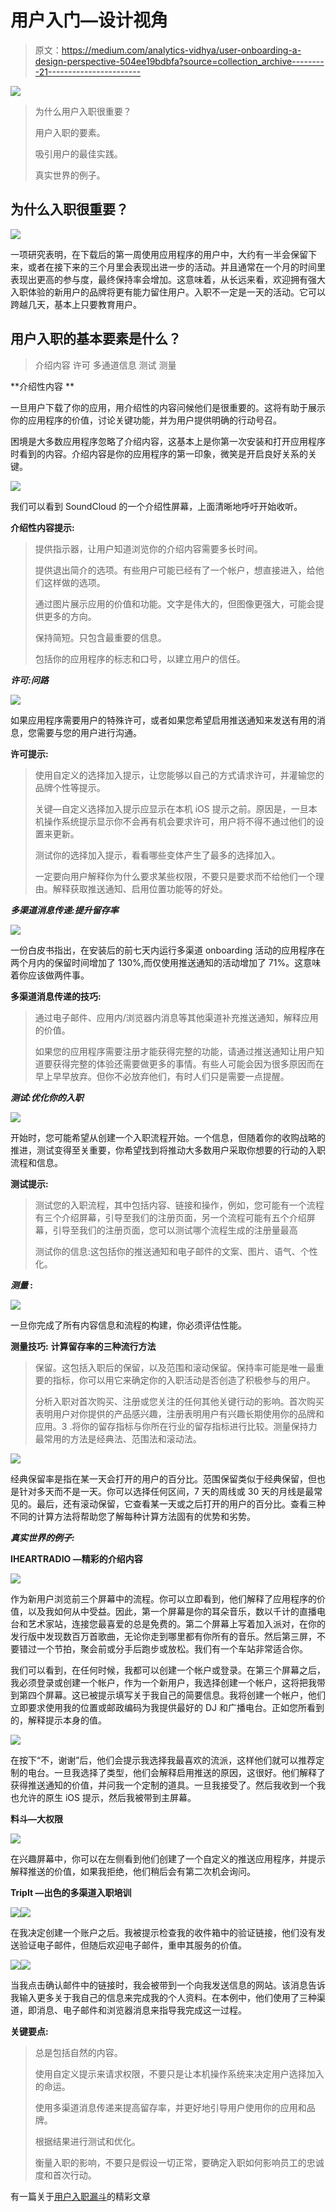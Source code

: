 # 用户入门—设计视角

> 原文：<https://medium.com/analytics-vidhya/user-onboarding-a-design-perspective-504ee19bdbfa?source=collection_archive---------21----------------------->

![](img/722cf82983591776e37301e4e7daee67.png)

> 为什么用户入职很重要？
> 
> 用户入职的要素。
> 
> 吸引用户的最佳实践。
> 
> 真实世界的例子。

## 为什么入职很重要？

![](img/c68c3599573125fa8dd827f92a484e1f.png)

一项研究表明，在下载后的第一周使用应用程序的用户中，大约有一半会保留下来，或者在接下来的三个月里会表现出进一步的活动。并且通常在一个月的时间里表现出更高的参与度，最终保持率会增加。这意味着，从长远来看，欢迎拥有强大入职体验的新用户的品牌将更有能力留住用户。入职不一定是一天的活动。它可以跨越几天，基本上只要教育用户。

## 用户入职的基本要素是什么？

> 介绍内容
> 许可
> 多通道信息
> 测试
> 测量

**介绍性内容 **

一旦用户下载了你的应用，用介绍性的内容问候他们是很重要的。这将有助于展示你的应用程序的价值，讨论关键功能，并为用户提供明确的行动号召。

困境是大多数应用程序忽略了介绍内容，这基本上是你第一次安装和打开应用程序时看到的内容。介绍内容是你的应用程序的第一印象，微笑是开启良好关系的关键。

![](img/40504b4e7ce4263137fa2ca72c9c0604.png)

我们可以看到 SoundCloud 的一个介绍性屏幕，上面清晰地呼吁开始收听。

**介绍性内容提示:**

> 提供指示器，让用户知道浏览你的介绍内容需要多长时间。
> 
> 提供退出简介的选项。有些用户可能已经有了一个帐户，想直接进入，给他们这样做的选项。
> 
> 通过图片展示应用的价值和功能。文字是伟大的，但图像更强大，可能会提供更多的方向。
> 
> 保持简短。只包含最重要的信息。
> 
> 包括你的应用程序的标志和口号，以建立用户的信任。

***许可:问路***

![](img/57fec91008aeadedcfa16fb9daa2f19d.png)

如果应用程序需要用户的特殊许可，或者如果您希望启用推送通知来发送有用的消息，您需要与您的用户进行沟通。

**许可提示:**

> 使用自定义的选择加入提示，让您能够以自己的方式请求许可，并灌输您的品牌个性等提示。
> 
> 关键—自定义选择加入提示应显示在本机 iOS 提示之前。原因是，一旦本机操作系统提示显示你不会再有机会要求许可，用户将不得不通过他们的设置来更新。
> 
> 测试你的选择加入提示，看看哪些变体产生了最多的选择加入。
> 
> 一定要向用户解释你为什么要求某些权限，不要只是要求而不给他们一个理由。解释获取推送通知、启用位置功能等的好处。

***多渠道消息传递:提升留存率***

![](img/188fce8a7cd1f8e69f7f41dc12ba867e.png)

一份白皮书指出，在安装后的前七天内运行多渠道 onboarding 活动的应用程序在两个月内的保留时间增加了 130%,而仅使用推送通知的活动增加了 71%。这意味着你应该做两件事。

**多渠道消息传递的技巧:**

> 通过电子邮件、应用内/浏览器内消息等其他渠道补充推送通知，解释应用的价值。
> 
> 如果您的应用程序需要注册才能获得完整的功能，请通过推送通知让用户知道要获得完整的体验还需要做更多的事情。有些人可能会因为很多原因而在早上早早放弃。但你不必放弃他们，有时人们只是需要一点提醒。

***测试:优化你的入职***

![](img/d29cacc98f5aee5119e2832aa82404e3.png)

开始时，您可能希望从创建一个入职流程开始。一个信息，但随着你的收购战略的推进，测试变得至关重要，你希望找到将推动大多数用户采取你想要的行动的入职流程和信息。

**测试提示:**

> 测试您的入职流程，其中包括内容、链接和操作，例如，您可能有一个流程有三个介绍屏幕，引导至我们的注册页面，另一个流程可能有五个介绍屏幕，引导至我们的注册页面，您可以测试哪个流程生成的注册量最高
> 
> 测试你的信息:这包括你的推送通知和电子邮件的文案、图片、语气、个性化。

***测量* :**

![](img/2d47913b16255f41169249b21edbb204.png)

一旦你完成了所有内容信息和流程的构建，你必须评估性能。

**测量技巧:** **计算留存率的三种流行方法**

> 保留。这包括入职后的保留，以及范围和滚动保留。保持率可能是唯一最重要的指标，你可以用它来确定你的入职活动是否创造了积极参与的用户。
> 
> 分析入职对首次购买、注册或您关注的任何其他关键行动的影响。首次购买表明用户对你提供的产品感兴趣，注册表明用户有兴趣长期使用你的品牌和应用。3 .将你的留存指标与你所在行业的留存指标进行比较。测量保持力最常用的方法是经典法、范围法和滚动法。

![](img/a52678b02ee4b2f6e2ce683ab5015489.png)

经典保留率是指在某一天会打开的用户的百分比。范围保留类似于经典保留，但也是针对多天而不是一天。你可以选择任何区间，7 天的周线或 30 天的月线是最常见的。最后，还有滚动保留，它查看某一天或之后打开的用户的百分比。查看三种不同的计算方法将帮助您了解每种计算方法固有的优势和劣势。

***真实世界的例子:***

**IHEARTRADIO —精彩的介绍内容**

![](img/9e387b4d099a5586cb52487b0406b2df.png)

作为新用户浏览前三个屏幕中的流程。你可以立即看到，他们解释了应用程序的价值，以及我如何从中受益。因此，第一个屏幕是你的耳朵音乐，数以千计的直播电台和艺术家站，连接您最喜爱的总是免费的。第二个屏幕上写着加入派对，在你的发行版中发现数百万首歌曲，无论你走到哪里都有你所有的音乐。然后第三屏，不要错过一个节拍，聚会前或分手后跑步或放松。我们有一个车站非常适合你。

我们可以看到，在任何时候，我都可以创建一个帐户或登录。在第三个屏幕之后，我必须登录或创建一个帐户，作为一个新用户，我选择创建一个帐户，这将把我带到第四个屏幕。这已被提示填写关于我自己的简要信息。我将创建一个帐户，他们立即要求使用我的位置或邮政编码为我提供最好的 DJ 和广播电台。正如您所看到的，解释提示本身的值。

![](img/7d6b2b25ef46143ec3ca95c61bd70eda.png)

在按下“不，谢谢”后，他们会提示我选择我最喜欢的流派，这样他们就可以推荐定制的电台。一旦我选择了类型，他们会解释启用推送的原因，这很好。他们解释了获得推送通知的价值，并问我一个定制的道具。一旦我接受了。然后我收到一个我也允许的原生 iOS 提示，然后我被带到主屏幕。

**料斗—大权限**

![](img/f42ef663a7e9764ac3e914600658c914.png)

在兴趣屏幕中，你可以在左侧看到他们创建了一个自定义的推送应用程序，并提示解释推送的价值，如果我拒绝，他们稍后会有第二次机会询问。

**TripIt —出色的多渠道入职培训**

![](img/273e72fbda78a26c26600c1c4e912147.png)![](img/875996cfdb48c8b3ba6fbbb1c1ba37d5.png)

在我决定创建一个账户之后。我被提示检查我的收件箱中的验证链接，他们没有发送验证电子邮件，但随后欢迎电子邮件，重申其服务的价值。

![](img/a25873c438dd66e87cac7fc9d1259db4.png)![](img/7c7874baa221f11dfe81de68bbb7a0a3.png)

当我点击确认邮件中的链接时，我会被带到一个向我发送信息的网站。该消息告诉我输入更多关于我自己的信息来完成我的个人资料。在本例中，他们使用了三种渠道，即消息、电子邮件和浏览器消息来指导我完成这一过程。

**关键要点:**

> 总是包括自然的内容。
> 
> 使用自定义提示来请求权限，不要只是让本机操作系统来决定用户选择加入的命运。
> 
> 使用多渠道消息传递来提高留存率，并更好地引导用户使用你的应用和品牌。
> 
> 根据结果进行测试和优化。
> 
> 衡量入职的影响，不要只是假设一切正常，要确定入职如何影响员工的忠诚度和首次行动。

有一篇关于[用户入职漏斗](/swlh/https-medium-com-despina-exad-the-user-onboarding-funnel-7f7dd82579af)的精彩文章